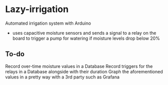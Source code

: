 # Lazy-irrigation
Automated irrigation system with Arduino

* uses capacitive moisture sensors and sends a signal to a relay on the board to trigger a pump for watering if moisture levels drop below 20%

## To-do
Record over-time moisture values in a Database
Record triggers for the relays in a Database alongside with their duration
Graph the aforementioned values in a pretty way with a 3rd party such as Grafana
